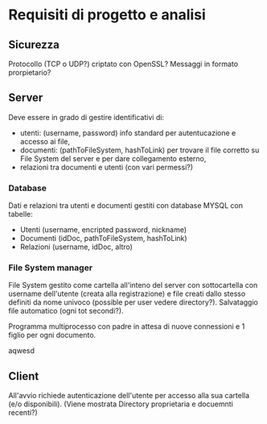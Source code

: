 # Requisiti di progetto e analisi

## Sicurezza 
Protocollo (TCP o UDP?) criptato con OpenSSL?
Messaggi in formato prorpietario?


## Server
Deve essere in grado di gestire identificativi di:
- utenti: (username, password) info standard per autentucazione e accesso ai file, 
- documenti: (pathToFileSystem, hashToLink) per trovare il file corretto su File System del server e per dare collegamento esterno,
- relazioni tra documenti  e utenti (con vari permessi?)

### Database
Dati e relazioni tra utenti e documenti gestiti con database MYSQL con tabelle:
 - Utenti (username, encripted password, nickname)
 - Documenti (idDoc, pathToFileSystem, hashToLink)
 - Relazioni (username, idDoc, altro)

### File System manager
File System gestito come cartella all'inteno del server con sottocartella con username dell'utente (creata alla registrazione) e file creati dallo stesso definiti da nome univoco (possible per user vedere directory?).
Salvataggio file automatico (ogni tot secondi?).


Programma multiprocesso con padre in attesa di nuove connessioni e 1 figlio per ogni documento.


aqwesd


## Client 
All'avvio richiede autenticazione dell'utente per accesso alla sua cartella (e/o disponibili).
(Viene mostrata Directory proprietaria e docuemnti recenti?) 

